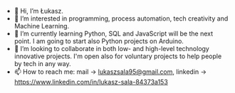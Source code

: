 - 👋 Hi, I’m Łukasz.
- 👀 I’m interested in programming, process automation, tech creativity and Machine Learning.
- 🌱 I’m currently learning Python, SQL and JavaScript will be the next point. I am going to start also Python projects on Arduino.
- 💞️ I’m looking to collaborate in both low- and high-level technology innovative projects. I'm open also for voluntary projects to help people by tech in any way.  
- 📫 How to reach me: mail -> lukaszsala95@gmail.com,
                    linkedin -> https://www.linkedin.com/in/lukasz-sala-84373a153

<!---
cptlukass/cptlukass is a ✨ special ✨ repository because its `README.md` (this file) appears on your GitHub profile.
You can click the Preview link to take a look at your changes.
--->
